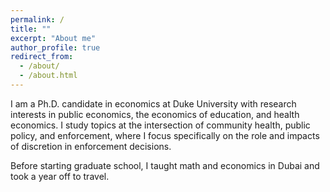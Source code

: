 ```yaml
---
permalink: /
title: ""
excerpt: "About me"
author_profile: true
redirect_from: 
  - /about/
  - /about.html
---
```


<meta name="google-site-verification" content="F1PA5O0lN6ADr5Cde5ABVSGNCeayniG2Il_SGyFGQjA" />


I am a Ph.D. candidate in economics at Duke University with research interests in public economics, the economics of education, and health economics. I study topics at the intersection of community health, public policy, and enforcement, where I focus specifically on the role and impacts of discretion in enforcement decisions. 

Before starting graduate school, I taught math and economics in Dubai and took a year off to travel. 
